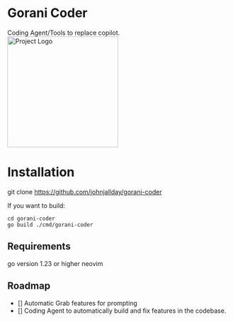 # Gorani Coder

Coding Agent/Tools to replace copilot.
<img src="docs/logo.png" alt="Project Logo" width="250">

# Installation

git clone <https://github.com/johnjallday/gorani-coder>

If you want to build:

```shell
cd gorani-coder
go build ./cmd/gorani-coder
```


## Requirements

go version 1.23 or higher
neovim


## Roadmap

- [] Automatic Grab features for prompting
- [] Coding Agent to automatically build and fix features in the codebase.
